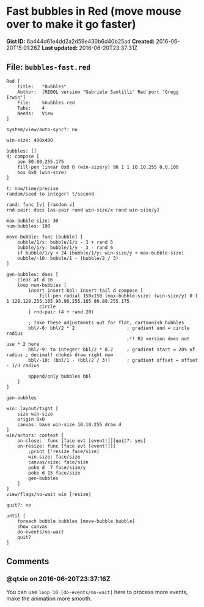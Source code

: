 # Fast bubbles in Red (move mouse over to make it go faster)

**Gist ID:** 6a444d61e4dd2a2d59e430b6d40b25ad
**Created:** 2016-06-20T15:01:26Z
**Last updated:** 2016-06-20T23:37:31Z

## File: `bubbles-fast.red`

```Red
Red [
	Title:   "Bubbles"
	Author:  [REBOL version "Gabriele Santilli" Red port "Gregg Irwin"]
	File: 	 %bubbles.red
	Tabs:	 4
	Needs:	 View
]

system/view/auto-sync?: no

win-size: 400x400

bubbles: []
d: compose [
	pen 80.80.255.175
	fill-pen linear 0x0 0 (win-size/y) 90 1 1 10.10.255 0.0.100
	box 0x0 (win-size)
]

t: now/time/precise
random/seed to integer! t/second

rand: func [v] [random v]
rnd-pair: does [as-pair rand win-size/x rand win-size/y]

max-bubble-size: 30
num-bubbles: 100

move-bubble: func [bubble] [
	bubble/1/x: bubble/1/x - 3 + rand 5
	bubble/1/y: bubble/1/y - 3 - rand 6
	if bubble/1/y < 24 [bubble/1/y: win-size/y + max-bubble-size]
	bubble/-10: bubble/1 - (bubble/2 / 3)
]

gen-bubbles: does [
	clear at d 16
	loop num-bubbles [
		insert insert bbl: insert tail d compose [
			fill-pen radial 150x150 (max-bubble-size) (win-size/y) 0 1 1 128.128.255.105 90.90.255.165 80.80.255.175 
			circle
		] rnd-pair (4 + rand 20)

		; Take these adjustments out for flat, cartoonish bubbles
		bbl/-8: bbl/2 * 2					; gradient end = circle radius
											;!! R2 version does not use * 2 here
		bbl/-9: to integer! bbl/2 * 0.2		; gradient start = 20% of radius ; decimal! chokes draw right now
		bbl/-10: (bbl/1 - (bbl/2 / 3))		; gradient offset = offset - 1/3 radius

		append/only bubbles bbl
	]
]

gen-bubbles

win: layout/tight [
	size win-size
	origin 0x0
	canvas: base win-size 10.10.255 draw d
]
win/actors: context [
	on-close:  func [face evt [event!]][quit?: yes]
	on-resize: func [face evt [event!]][
		;print ['resize face/size]
		win-size: face/size
		canvas/size: face/size
		poke d  7 face/size/y
		poke d 15 face/size
		gen-bubbles
	]
]
view/flags/no-wait win [resize]

quit?: no

until [
	foreach bubble bubbles [move-bubble bubble]
	show canvas
	do-events/no-wait
	quit?
]

```

## Comments

### @qtxie on 2016-06-20T23:37:16Z

You can use `loop 10 [do-events/no-wait]` here to process more events, make the animation more smooth.


